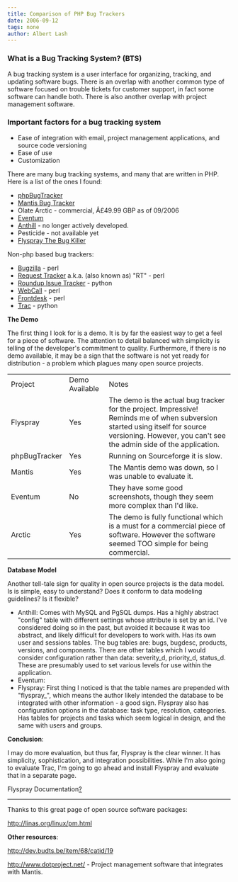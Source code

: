 ```yaml
---
title: Comparison of PHP Bug Trackers
date: 2006-09-12
tags: none
author: Albert Lash
---
```

<h3 id="toc0">What is a Bug Tracking System? (BTS)</h3><p>A bug tracking system is a user interface for organizing, tracking, and updating software bugs. There is an overlap with another common type of software focused on trouble tickets for customer support, in fact some software can handle both. There is also another overlap with project management software.</p><h3 id="toc1">Important factors for a bug tracking system</h3>

<ul>    <li>Ease of integration with email, project management applications, and source code versioning</li>    <li>Ease of use</li>    <li>Customization</li></ul><p>There are many bug tracking systems, and many that are written in PHP. Here is a list of the ones I found:</p>

<ul>    <li><a href="http://phpbt.sourceforge.net/" onclick="window.open(this.href, '_blank'); return false;">phpBugTracker</a></li>    <li><a href="http://www.mantisbugtracker.com/about.php" onclick="window.open(this.href, '_blank'); return false;">Mantis Bug Tracker</a></li>    <li>Olate Arctic - commercial, Â£49.99 GBP as of 09/2006</li>    <li><a href="http://dev.mysql.com/downloads/other/eventum/" onclick="window.open(this.href, '_blank'); return false;">Eventum</a></li>    <li><a href="http://anthill.vmlinuz.ca/" onclick="window.open(this.href, '_blank'); return false;">Anthill</a> - no longer actively developed.  </li>    <li>Pesticide - not available yet</li>    <li><a href="http://flyspray.rocks.cc/" onclick="window.open(this.href, '_blank'); return false;">Flyspray The Bug Killer</a> </li></ul><p>Non-php based bug trackers:</p>

<ul>    <li><a href="http://www.bugzilla.org/" onclick="window.open(this.href, '_blank'); return false;">Bugzilla</a> - perl</li>    <li><a href="http://www.bestpractical.com/" onclick="window.open(this.href, '_blank'); return false;">Request Tracker</a> a.k.a. (also known as) &quot;RT&quot; - perl </li>    <li><a href="http://roundup.sourceforge.net/" onclick="window.open(this.href, '_blank'); return false;">Roundup Issue Tracker</a> - python</li>    <li><a href="http://myrapid.com/webcall/" onclick="window.open(this.href, '_blank'); return false;">WebCall</a> - perl</li>    <li><a href="http://www.gnacademy.org/tech/dbedit/frontdesk.html" onclick="window.open(this.href, '_blank'); return false;">Frontdesk</a> - perl</li>    <li><a href="http://trac.edgewall.org/" onclick="window.open(this.href, '_blank'); return false;">Trac</a> - python</li></ul><p><strong>The Demo</strong>

The first thing I look for is a demo. It is by far the easiest way to get a feel for a piece of software. The attention to detail balanced with simplicity is telling of the developer's commitment to quality. Furthermore, if there is no demo available, it may be a sign that the software is not yet ready for distribution - a problem which plagues many open source projects.</p>

<table>    <tr>        <td>Project</td>        <td>Demo Available</td>        <td>Notes</td>    </tr>    <tr>        <td>Flyspray</td>        <td>Yes</td>        <td>The demo is the actual bug tracker for the project. Impressive! Reminds me of when subversion started using itself for source versioning. However, you can't see the admin side of the application.</td>    </tr>    <tr>        <td>phpBugTracker</td>        <td>Yes</td>        <td>Running on Sourceforge it is slow.</td>    </tr>    <tr>        <td>Mantis</td>        <td>Yes</td>        <td>The Mantis demo was down, so I was unable to evaluate it.</td>    </tr>    <tr>        <td>Eventum</td>        <td>No</td>        <td>They have some good screenshots, though they seem more complex than I'd like.</td>    </tr>    <tr>        <td>Arctic</td>        <td>Yes</td>        <td>The demo is fully functional which is a must for a commercial piece of software. However the software seemed TOO simple for being commercial.</td>    </tr></table><p><strong>Database Model</strong>

Another tell-tale sign for quality in open source projects is the data model. Is is simple, easy to understand? Does it conform to data modeling guidelines? Is it flexible?</p>

<ul>    <li>Anthill: Comes with MySQL and PgSQL dumps. Has a highly abstract &quot;config&quot; table with different settings whose attribute is set by an id. I've considered doing so in the past, but avoided it because it was too abstract, and likely difficult for developers to work with. Has its own user and sessions tables. The bug tables are: bugs, bugdesc, products, versions, and components. There are other tables which I would consider configuration rather than data: severity_d, priority_d, status_d. These are presumably used to set various levels for use within the application.  </li>    <li>Eventum: </li>    <li>Flyspray: First thing I noticed is that the table names are prepended with &quot;flyspray_&quot;, which means the author likely intended the database to be integrated with other information - a good sign. Flyspray also has configuration options in the database: task type, resolution, categories. Has tables for projects and tasks which seem logical in design, and the same with users and groups. </li></ul><p><strong>Conclusion</strong>:

I may do more evaluation, but thus far, Flyspray is the clear winner. It has simplicity, sophistication, and integration possibilities. While I'm also going to evaluate Trac, I'm going to go ahead and install Flyspray and evaluate that in a separate page.</p>
<p>Flyspray Documentation<a class="" href="https://www.savonix.com/acc/nxwiki/new/Flyspray%20Documentation">?</a></p><hr />

Thanks to this great page of open source software packages:

<a href="http://linas.org/linux/pm.html" onclick="window.open(this.href, '_blank'); return false;">http://linas.org/linux/pm.html</a><p><strong>Other resources</strong>:

<a href="http://dev.budts.be/item/68/catid/19" onclick="window.open(this.href, '_blank'); return false;">http://dev.budts.be/item/68/catid/19</a>

<a href="http://www.dotproject.net/" onclick="window.open(this.href, '_blank'); return false;">http://www.dotproject.net/</a> - Project management software that integrates with Mantis.</p>

